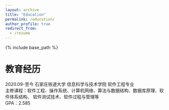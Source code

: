 ```yaml
---
layout: archive
title: "Education"
permalink: /education/
author_profile: true
redirect_from:
  - /resume
---
```


{% include base_path %}

教育经历
======
2020.09-至今         石家庄铁道大学            信息科学与技术学院              软件工程专业  
主修课程：软件工程、操作系统、计算机网络、算法与数据结构、数据库原理、软件体系结构、 软件测试技术、软件过程与管理等  
GPA：2.585
